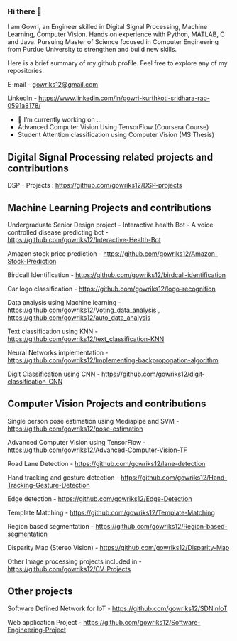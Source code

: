 ### Hi there 👋

<!--
**gowriks12/gowriks12** is a ✨ _special_ ✨ repository because its `README.md` (this file) appears on your GitHub profile.

Here are some ideas to get you started:

- 🔭 I’m currently working on ...
- 🌱 I’m currently learning ...
- 👯 I’m looking to collaborate on ...
- 🤔 I’m looking for help with ...
- 💬 Ask me about ...
- 📫 How to reach me: ...
- 😄 Pronouns: ...
- ⚡ Fun fact: ...
-->

I am Gowri, an Engineer skilled in Digital Signal Processing, Machine Learning, Computer Vision. Hands on experience with Python, MATLAB, C and Java. Pursuing Master of Science focused in Computer Engineering from Purdue University to strengthen and build new skills.

Here is a brief summary of my github profile. Feel free to explore any of my repositories.

E-mail - gowriks12@gmail.com

LinkedIn - https://www.linkedin.com/in/gowri-kurthkoti-sridhara-rao-0591a8178/

- 🔭 I’m currently working on ...
- Advanced Computer Vision Using TensorFlow (Coursera Course)
- Student Attention classification using Computer Vision (MS Thesis)

## Digital Signal Processing related projects and contributions
DSP - Projects : https://github.com/gowriks12/DSP-projects

## Machine Learning Projects and contributions
Undergraduate Senior Design project - Interactive health Bot - A voice controlled disease predicting bot - https://github.com/gowriks12/Interactive-Health-Bot

Amazon stock price prediction - https://github.com/gowriks12/Amazon-Stock-Prediction

Birdcall Identification - https://github.com/gowriks12/birdcall-identification 

Car logo classification - https://github.com/gowriks12/logo-recognition

Data analysis using Machine learning - https://github.com/gowriks12/Voting_data_analysis , https://github.com/gowriks12/auto_data_analysis

Text classification using KNN - https://github.com/gowriks12/text_classification-KNN

Neural Networks implementation - https://github.com/gowriks12/Implementing-backpropogation-algorithm 

Digit Classification using CNN - https://github.com/gowriks12/digit-classification-CNN

## Computer Vision Projects and contributions
Single person pose estimation using Mediapipe and SVM - https://github.com/gowriks12/pose-estimation

Advanced Computer Vision using TensorFlow - https://github.com/gowriks12/Advanced-Computer-Vision-TF

Road Lane Detection - https://github.com/gowriks12/lane-detection

Hand tracking and gesture detection - https://github.com/gowriks12/Hand-Tracking-Gesture-Detection

Edge detection - https://github.com/gowriks12/Edge-Detection

Template Matching - https://github.com/gowriks12/Template-Matching

Region based segmentation - https://github.com/gowriks12/Region-based-segmentation

Disparity Map (Stereo Vision) - https://github.com/gowriks12/Disparity-Map 

Other Image processing projects included in - https://github.com/gowriks12/CV-Projects

## Other projects
Software Defined Network for IoT - https://github.com/gowriks12/SDNinIoT

Web application Project - https://github.com/gowriks12/Software-Engineering-Project
